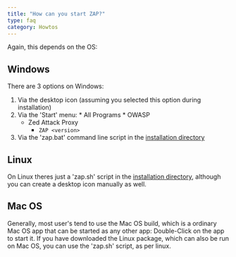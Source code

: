 ```yaml
---
title: "How can you start ZAP?"
type: faq
category: Howtos
---
```


Again, this depends on the OS:

##  Windows

There are 3 options on Windows:

  1. Via the desktop icon (assuming you selected this option during installation)
  2. Via the 'Start' menu: * All Programs 
    * OWASP 
      * Zed Attack Proxy 
        * `ZAP <version>`
  3. Via the 'zap.bat' command line script in the [installation directory](faq/where-is-zap-installed/)

##  Linux

On Linux theres just a 'zap.sh' script in the [installation
directory](faq/where-is-zap-installed/), although you can create a desktop icon manually as
well.

##  Mac OS

Generally, most user's tend to use the Mac OS build, which is a ordinary Mac
OS app that can be started as any other app: Double-Click on the app to start
it. If you have downloaded the Linux package, which can also be run on Mac OS,
you can use the 'zap.sh' script, as per linux.

